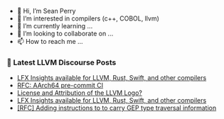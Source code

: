 - 👋 Hi, I’m Sean Perry
- 👀 I’m interested in compilers (c++, COBOL, llvm)
- 🌱 I’m currently learning ...
- 💞️ I’m looking to collaborate on ...
- 📫 How to reach me ...

<!---
s66perry/s66perry is a ✨ special ✨ repository because its `README.md` (this file) appears on your GitHub profile.
You can click the Preview link to take a look at your changes.
--->
### 📕 Latest LLVM Discourse Posts

<!-- DISCOURSE-LLVM:START -->
- [LFX Insights available for LLVM, Rust, Swift, and other compilers](https://discourse.llvm.org/t/lfx-insights-available-for-llvm-rust-swift-and-other-compilers/88490#post_3)
- [RFC: AArch64 pre-commit CI](https://discourse.llvm.org/t/rfc-aarch64-pre-commit-ci/88169?page=2#post_23)
- [License and Attribution of the LLVM Logo?](https://discourse.llvm.org/t/license-and-attribution-of-the-llvm-logo/88464#post_13)
- [LFX Insights available for LLVM, Rust, Swift, and other compilers](https://discourse.llvm.org/t/lfx-insights-available-for-llvm-rust-swift-and-other-compilers/88490#post_2)
- [[RFC] Adding instructions to to carry GEP type traversal information](https://discourse.llvm.org/t/rfc-adding-instructions-to-to-carry-gep-type-traversal-information/88141#post_15)
<!-- DISCOURSE-LLVM:END -->
